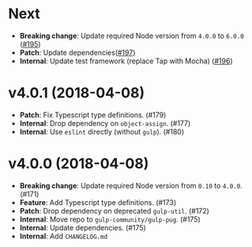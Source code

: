 # Next

- **Breaking change**: Update required Node version from `4.0.0` to `6.0.0` ([#195](https://github.com/gulp-community/gulp-pug/pull/195))
- **Patch**: Update dependencies([#197](https://github.com/gulp-community/gulp-pug/pull/197))
- **Internal**: Update test framework (replace Tap with Mocha) ([#196](https://github.com/gulp-community/gulp-pug/issues/196))

# v4.0.1 (2018-04-08)

- **Patch**: Fix Typescript type definitions. (#179)
- **Internal**: Drop dependency on `object-assign`. (#177)
- **Internal**: Use `eslint` directly (without `gulp`). (#180)

# v4.0.0 (2018-04-08)

- **Breaking change**: Update required Node version from `0.10` to `4.0.0`. (#171)
- **Feature**: Add Typescript type definitions. (#173)
- **Patch**: Drop dependency on deprecated `gulp-util`. (#172)
- **Internal**: Move repo to `gulp-community/gulp-pug`. (#175)
- **Internal**: Update dependencies. (#175)
- **Internal**: Add `CHANGELOG.md`
